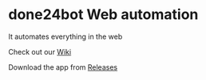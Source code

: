 # done24bot Web automation

It automates everything in the web

Check out our [Wiki](https://github.com/xshopper/done24bot_v3/wiki)

Download the app from [Releases](https://github.com/xshopper/done24bot_v3/releases)
